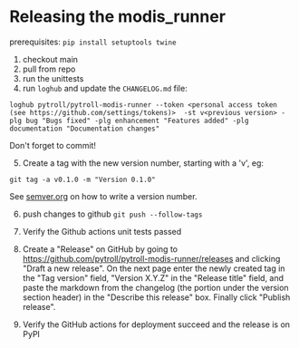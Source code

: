 # Releasing the modis_runner

prerequisites: `pip install setuptools twine`


1. checkout main
2. pull from repo
3. run the unittests
4. run `loghub` and update the `CHANGELOG.md` file:

```
loghub pytroll/pytroll-modis-runner --token <personal access token (see https://github.com/settings/tokens)>  -st v<previous version> -plg bug "Bugs fixed" -plg enhancement "Features added" -plg documentation "Documentation changes"
```

Don't forget to commit!

5. Create a tag with the new version number, starting with a 'v', eg:

```
git tag -a v0.1.0 -m "Version 0.1.0"
```

See [semver.org](http://semver.org/) on how to write a version number.


6. push changes to github `git push --follow-tags`

7. Verify the Github actions unit tests passed

8. Create a "Release" on GitHub by going to
   https://github.com/pytroll/pytroll-modis-runner/releases and clicking "Draft a new
   release". On the next page enter the newly created tag in the "Tag version"
   field, "Version X.Y.Z" in the "Release title" field, and paste the markdown
   from the changelog (the portion under the version section header) in the
   "Describe this release" box. Finally click "Publish release".

9. Verify the GitHub actions for deployment succeed and the release is on PyPI
